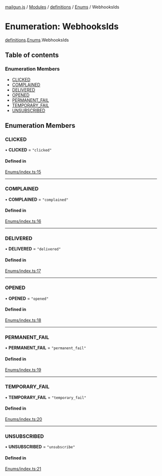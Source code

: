 [mailgun.js](../README.md) / [Modules](../modules.md) / [definitions](../modules/definitions.md) / [Enums](../modules/definitions.Enums.md) / WebhooksIds

# Enumeration: WebhooksIds

[definitions](../modules/definitions.md).[Enums](../modules/definitions.Enums.md).WebhooksIds

## Table of contents

### Enumeration Members

- [CLICKED](definitions.Enums.WebhooksIds.md#clicked)
- [COMPLAINED](definitions.Enums.WebhooksIds.md#complained)
- [DELIVERED](definitions.Enums.WebhooksIds.md#delivered)
- [OPENED](definitions.Enums.WebhooksIds.md#opened)
- [PERMANENT\_FAIL](definitions.Enums.WebhooksIds.md#permanent_fail)
- [TEMPORARY\_FAIL](definitions.Enums.WebhooksIds.md#temporary_fail)
- [UNSUBSCRIBED](definitions.Enums.WebhooksIds.md#unsubscribed)

## Enumeration Members

### CLICKED

• **CLICKED** = ``"clicked"``

#### Defined in

[Enums/index.ts:15](https://github.com/mailgun/mailgun.js/blob/20b24c7/lib/Enums/index.ts#L15)

___

### COMPLAINED

• **COMPLAINED** = ``"complained"``

#### Defined in

[Enums/index.ts:16](https://github.com/mailgun/mailgun.js/blob/20b24c7/lib/Enums/index.ts#L16)

___

### DELIVERED

• **DELIVERED** = ``"delivered"``

#### Defined in

[Enums/index.ts:17](https://github.com/mailgun/mailgun.js/blob/20b24c7/lib/Enums/index.ts#L17)

___

### OPENED

• **OPENED** = ``"opened"``

#### Defined in

[Enums/index.ts:18](https://github.com/mailgun/mailgun.js/blob/20b24c7/lib/Enums/index.ts#L18)

___

### PERMANENT\_FAIL

• **PERMANENT\_FAIL** = ``"permanent_fail"``

#### Defined in

[Enums/index.ts:19](https://github.com/mailgun/mailgun.js/blob/20b24c7/lib/Enums/index.ts#L19)

___

### TEMPORARY\_FAIL

• **TEMPORARY\_FAIL** = ``"temporary_fail"``

#### Defined in

[Enums/index.ts:20](https://github.com/mailgun/mailgun.js/blob/20b24c7/lib/Enums/index.ts#L20)

___

### UNSUBSCRIBED

• **UNSUBSCRIBED** = ``"unsubscribe"``

#### Defined in

[Enums/index.ts:21](https://github.com/mailgun/mailgun.js/blob/20b24c7/lib/Enums/index.ts#L21)
